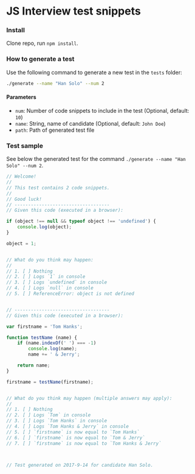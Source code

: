 # JS Interview test snippets

### Install

Clone repo, run `npm install`.

### How to generate a test

Use the following command to generate a new test in the `tests` folder:

```sh
./generate --name "Han Solo" --num 2
```

#### Parameters

- `num`: Number of code snippets to include in the test (Optional, default: `10`)
- `name`: String, name of candidate (Optional, default: `John Doe`)
- `path`: Path of generated test file


### Test sample

See below the generated test for the command `./generate --name "Han Solo" --num 2`.

```js
// Welcome!
//
// This test contains 2 code snippets.
//
// Good luck!
// -----------------------------------
// Given this code (executed in a browser):

if (object !== null && typeof object !== 'undefined') {
    console.log(object);
}

object = 1;


// What do you think may happen:
//
// 1. [ ] Nothing
// 2. [ ] Logs `1` in console
// 3. [ ] Logs `undefined` in console
// 4. [ ] Logs `null` in console
// 5. [ ] ReferenceError: object is not defined


// -----------------------------------
// Given this code (executed in a browser):

var firstname = 'Tom Hanks';

function testName (name) {
    if (name.indexOf(' ') === -1)
        console.log(name);
        name += ' & Jerry';

    return name;
}

firstname = testName(firstname);


// What do you think may happen (multiple answers may apply):
//
// 1. [ ] Nothing
// 2. [ ] Logs `Tom` in console
// 3. [ ] Logs `Tom Hanks` in console
// 4. [ ] Logs `Tom Hanks & Jerry` in console
// 5. [ ] `firstname` is now equal to `Tom Hanks`
// 6. [ ] `firstname` is now equal to `Tom & Jerry`
// 7. [ ] `firstname` is now equal to `Tom Hanks & Jerry`



// Test generated on 2017-9-14 for candidate Han Solo.

```
